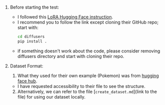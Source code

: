 1. Before starting the test:
    - I followed this [LoRA Hugging Face instruction](https://huggingface.co/docs/diffusers/main/en/training/lora).
    - I recommend you to follow the link except cloning their GitHub repo; start with:
      ```bash
      cd diffusers
      pip install .
      ```
    - if something doesn't work about the code, please consider removing diffusers directory and start with cloning their repo.  


2. Dataset Format:
    1) What they used for their own example (Pokemon) was from [hugging face hub](https://huggingface.co/datasets/lambdalabs/pokemon-blip-captions).
   - I have requested accessibility to their file to see the structure.
    2) Alternatively, we can refer to the file [`create_dataset.md`](link to the file) for using our dataset locally.